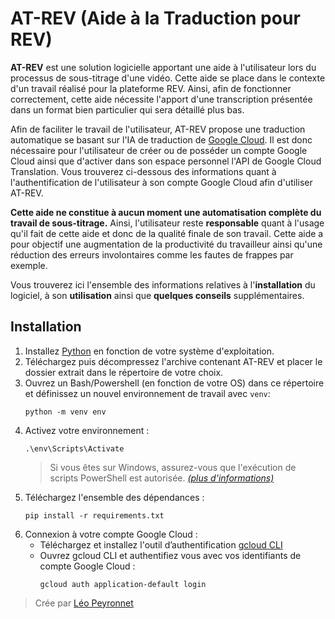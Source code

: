 ﻿# AT-REV (Aide à la Traduction pour REV)
**AT-REV** est une solution logicielle apportant une aide à l'utilisateur lors du processus de sous-titrage d'une vidéo. 
Cette aide se place dans le contexte d'un travail réalisé pour  la plateforme REV. Ainsi, afin de fonctionner correctement, cette aide nécessite l'apport d'une transcription présentée dans un format bien particulier qui sera détaillé plus bas.

Afin de faciliter le travail de l'utilisateur, AT-REV propose une traduction automatique se basant sur l'IA de traduction de [Google Cloud](https://cloud.google.com/translate?hl=fr). Il est donc nécessaire pour l'utilisateur de créer ou de posséder un compte Google Cloud ainsi que d'activer dans son espace personnel l'API de Google Cloud Translation. Vous trouverez ci-dessous des informations quant à l'authentification de l'utilisateur à son compte Google Cloud afin d'utiliser AT-REV.  

**Cette aide ne constitue à aucun moment une automatisation complète du travail de sous-titrage.** Ainsi, l'utilisateur reste **responsable** quant à l'usage qu'il fait de cette aide et donc de la qualité finale de son travail.
Cette aide a pour objectif une augmentation de la productivité du travailleur ainsi qu'une réduction des erreurs involontaires comme les fautes de frappes par exemple.

Vous trouverez ici l'ensemble des informations relatives à l'**installation** du logiciel, à son **utilisation** ainsi que **quelques conseils** supplémentaires.  

## Installation
1. Installez [Python](https://www.python.org/downloads/) en fonction de votre système d'exploitation.
2. Téléchargez puis décompressez l'archive contenant AT-REV et placer le dossier extrait dans le répertoire de votre choix.
3. Ouvrez un Bash/Powershell (en fonction de votre OS) dans ce répertoire et définissez un nouvel environnement de travail avec `venv`:
	 ```
	 python -m venv env
	 ```
4. Activez votre environnement :
	```
	.\env\Scripts\Activate
	```
	> Si vous êtes sur Windows, assurez-vous que l'exécution de scripts PowerShell est autorisée. [*(plus d'informations)*](https://learn.microsoft.com/fr-fr/powershell/module/microsoft.powershell.security/set-executionpolicy?view=powershell-7.4)
5. Téléchargez l'ensemble des dépendances :
	```
	pip install -r requirements.txt
	```
6. Connexion à votre compte Google Cloud :
	- Téléchargez et installez l'outil d’authentification [gcloud CLI](https://cloud.google.com/sdk/docs/install?hl=fr)
	- Ouvrez gcloud CLI et authentifiez vous avec vos identifiants de compte Google Cloud :
		```
		gcloud auth application-default login
		```


>Crée par [Léo Peyronnet](https://github.com/LaiPe)

